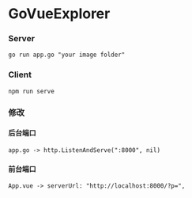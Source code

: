 # GoVueExplorer

### Server
```
go run app.go "your image folder"
```

### Client
```
npm run serve
```

### 修改
#### 后台端口
```
app.go -> http.ListenAndServe(":8000", nil)
```
#### 前台端口
```
App.vue -> serverUrl: "http://localhost:8000/?p=",
```
